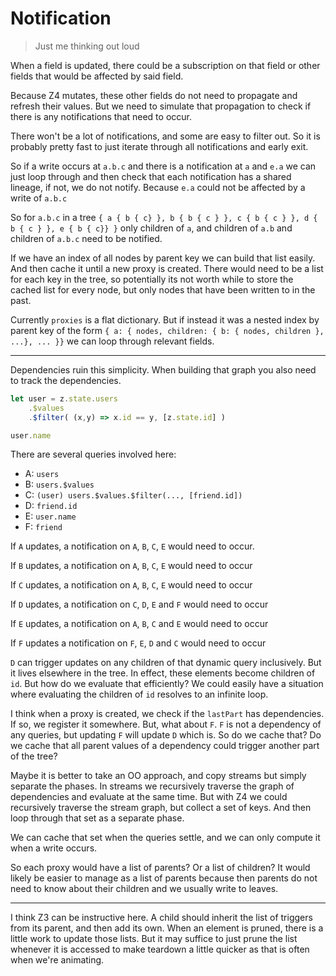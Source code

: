 Notification
============

> Just me thinking out loud

When a field is updated, there could be a subscription on that field or other fields that would be affected by said field.

Because Z4 mutates, these other fields do not need to propagate and refresh their values.  But we need to simulate that propagation
to check if there is any notifications that need to occur.

There won't be a lot of notifications, and some are easy to filter out.  So it is probably pretty fast to just iterate through all notifications and early exit.

So if a write occurs at `a.b.c` and there is a notification at `a` and `e.a` we can just loop through and then check that each notification has a shared lineage, if not, we do not notify.  Because `e.a` could not be affected by a write of `a.b.c`

So for `a.b.c` in a tree `{ a { b { c} }, b { b { c } }, c { b { c } }, d { b { c } }, e { b { c}} }` only children of `a`, and children of `a.b` and children of `a.b.c` need to be notified.

If we have an index of all nodes by parent key we can build that list easily.  And then cache it until a new proxy is created.  There would need to be a list for each key in the tree, so potentially its not worth while to store the cached list for every node, but only nodes that have been written to in the past.

Currently `proxies` is a flat dictionary.  But if instead it was a nested index by parent key of the form `{ a: { nodes, children: { b: { nodes, children }, ...}, ... }}` we can loop through relevant fields.

---

Dependencies ruin this simplicity.  When building that graph you also need to track the dependencies.  

```js
let user = z.state.users
    .$values
    .$filter( (x,y) => x.id == y, [z.state.id] )

user.name
```

There are several queries involved here:

- A: `users`
- B: `users.$values`
- C: `(user) users.$values.$filter(..., [friend.id])`
- D: `friend.id`
- E: `user.name`
- F: `friend`

If `A` updates, a notification on `A`, `B`, `C`, `E` would need to occur.

If `B` updates, a notification on `A`, `B`, `C`, `E` would need to occur

If `C` updates, a notification on `A`, `B`, `C`, `E` would need to occur

If `D` updates, a notification on `C`, `D`, `E` and `F` would need to occur

If `E` updates, a notification on `A`, `B`, `C` and `E` would need to occur

If `F` updates a notification on `F`, `E`, `D` and `C` would need to occur 

`D` can trigger updates on any children of that dynamic query inclusively.  But it lives elsewhere in the tree.  In effect, these elements become children of `id`.  But how do we evaluate that efficiently?  We could easily have a situation where evaluating the children of `id` resolves to an infinite loop.

I think when a proxy is created, we check if the `lastPart` has dependencies.  If so, we register it somewhere.  But, what about `F`.  `F` is not a dependency of any queries, but updating `F` will update `D` which is.  So do we cache that?  Do we cache that all parent values of a dependency could trigger another part of the tree?

Maybe it is better to take an OO approach, and copy streams but simply separate the phases.  In streams we recursively traverse the graph of dependencies and evaluate at the same time.  But with Z4 we could recursively traverse the stream graph, but collect a set of keys.  And then loop through that set as a separate phase.

We can cache that set when the queries settle, and we can only compute it when a write occurs.

So each proxy would have a list of parents?  Or a list of children?  It would likely be easier to manage as a list of parents because then parents do not need to know about their children and we usually write to leaves.

---

I think Z3 can be instructive here.  A child should inherit the list of triggers from its parent, and then add its own.  When an element is pruned, there is a little work to update those lists.  But it may suffice to just prune the list whenever it is accessed to make teardown a little quicker as that is often when we're animating.